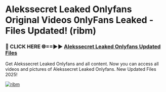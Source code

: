 # Alekssecret Leaked Onlyfans Original Videos 0nlyFans Leaked - Files Updated! (ribm)

<h3>🔴 CLICK HERE 🌐==►► <a href="https://tinyurl.com/x26r9saj" rel="nofollow">Alekssecret Leaked Onlyfans Updated Files</a></h3>

Get Alekssecret Leaked Onlyfans and all content. Now you can access all videos and pictures of Alekssecret Leaked Onlyfans. New Updated Files 2025!

[![ribm](https://i.imgur.com/LkgZPqh.gif)](https://tinyurl.com/x26r9saj)

